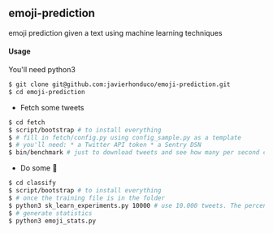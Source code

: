 ## emoji-prediction
emoji prediction given a text using machine learning techniques

#### Usage
You'll need python3 

```bash
$ git clone git@github.com:javierhonduco/emoji-prediction.git
$ cd emoji-prediction
```

* Fetch some tweets
```bash
$ cd fetch
$ script/bootstrap # to install everything
$ # fill in fetch/config.py using config_sample.py as a template
$ # you'll need: * a Twitter API token * a Sentry DSN
$ bin/benchmark # just to download tweets and see how many per second can you fetch
```

* Do some 🔬
```bash
$ cd classify
$ script/bootstrap # to install everything
$ # once the training file is in the folder
$ python3 sk_learn_experiments.py 10000 # use 10.000 tweets. The percentage used for training is defined in the `TRAINING` variable
$ # generate statistics
$ python3 emoji_stats.py
```
